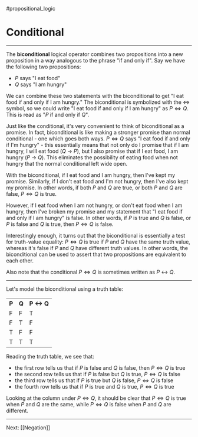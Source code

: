 #propositional_logic 

# Conditional

---

The **biconditional** logical operator combines two propositions into a new proposition in a way analogous to the phrase "if and only if". Say we have the following two propositions:

- $P$ says "I eat food"
- $Q$ says "I am hungry"

We can combine these two statements with the biconditional to get "I eat food if and only if I am hungry." The biconditional is symbolized with the $\iff$ symbol, so we could write "I eat food if and only if I am hungry" as $P \iff Q$. This is read as "$P$ if and only if $Q$".

Just like the conditional, it's very convenient to think of biconditional as a promise. In fact, biconditional is like making a stronger promise than normal conditional - one which goes both ways. $P \iff Q$ says "I eat food if and only if I'm hungry" - this essentially means that not only do I promise that if I am hungry, I will eat food ($Q$ -> $P$), but I also promise that if I eat food, I am hungry ($P$ -> $Q$). This eliminates the possibility of eating food when not hungry that the normal conditional left wide open.

With the biconditional, if I eat food and I am hungry, then I've kept my promise. Similarly, if I don't eat food and I'm not hungry, then I've also kept my promise. In other words, if both $P$ and $Q$ are true, or both $P$ and $Q$ are false, $P \iff Q$ is true.

However, if I eat food when I am not hungry, or don't eat food when I am hungry, then I've broken my promise and my statement that "I eat food if and only if I am hungry" is false. In other words, if $P$ is true and $Q$ is false, or $P$ is false and $Q$ is true, then $P \iff Q$ is false.

Interestingly enough, it turns out that the biconditional is essentially a test for truth-value equality: $P \iff Q$ is true if $P$ and $Q$ have the same truth value, whereas it's false if $P$ and $Q$ have different truth values. In other words, the biconditional can be used to assert that two propositions are equivalent to each other.

Also note that the conditional $P \iff Q$ is sometimes written as $P$ <-> $Q$.

---

Let's model the biconditional using a truth table:

<html>
	<table>
		<tr>
			<th>P</th>
			<th>Q</th>
			<th>P &lt;-&gt; Q</th>
		</tr>
		<tr>
			<td>F</td>
			<td>F</td>
			<td>T</td>
		</tr>
		<tr>
			<td>F</td>
			<td>T</td>
			<td>F</td>
		</tr>
		<tr>
			<td>T</td>
			<td>F</td>
			<td>F</td>
		</tr>
		<tr>
			<td>T</td>
			<td>T</td>
			<td>T</td>
		</tr>
	</table>
</html>

Reading the truth table, we see that:

- the first row tells us that if $P$ is false and $Q$ is false, then $P \iff Q$ is true
- the second row tells us that if $P$ is false but $Q$ is true, $P \iff Q$ is false
- the third row tells us that if $P$ is true but $Q$ is false, $P \iff Q$ is false
- the fourth row tells us that if $P$ is true and $Q$ is true, $P \iff Q$ is true

Looking at the column under $P \iff Q$, it should be clear that $P \iff Q$ is true when $P$ and $Q$ are the same, while $P \iff Q$ is false when $P$ and $Q$ are different.

---

Next: [[Negation]]